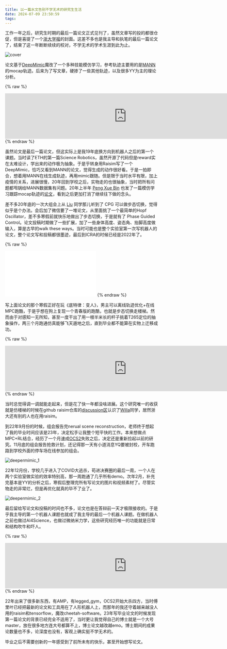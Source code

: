```yaml
---
title: 以一篇水文告别不学无术的研究生生活
date: 2024-07-09 23:50:59
tags:
---
```


工作一年之后，研究生时期的最后一篇论文正式见刊了，虽然文章写的投的都很仓促，但是喜提了一个[浙大学报](https://jzus.zju.edu.cn/article.php?doi=10.1631/jzus.A2300128)的封面。这差不多也是我主导和执笔的最后一篇论文了，结束了这一年断断续续的校对，不学无术的学术生涯到此为止。

![cover](cover.jpg)

论文基于[DeepMimic](https://arxiv.org/abs/1804.02717)魔改了一个多种技能模仿学习，参考轨迹主要用的是[MANN](https://github.com/sebastianstarke/AI4Animation)的mocap轨迹。后来为了写文章，硬掺了一些其他轨迹，以及很多YY为主的理论分析。

{% raw %}
<iframe id="dogePlayerFrame" src="https://player.dogecloud.com/web/player.html?vcode=52c7964d7850d165&userId=2561&autoPlay=false&inFrame=true" allowfullscreen="true" msallowfullscreen="true" webkitallowfullscreen="true" mozallowfullscreen="true" oallowfullscreen="true" allowtransparency="true" scrolling="no" width="800" frameborder="0" allow="accelerometer; autoplay; encrypted-media; gyroscope; picture-in-picture; fullscreen" referrerPolicy="unsafe-url"></iframe>
{% endraw %}

虽然论文是最后一篇论文，但这实际上是我19年底换方向到机器人之后的第一个课题。当时读了ETH的第一篇Science Robotics，虽然开源了代码但是reward实在太难设计，学出来的动作极为抽象。于是乎转身用Raisim写了一个DeepMimic，恰巧又看到MANN的论文，觉得生成的动作很好看。于是一拍即合，想着用MANN在线生成轨迹，再用mimic跟随。但是限于当时水平有限，加上疫情的关系，进展很慢，20年回到学校之后，实物走的也很抽象，当时把所有问题都甩锅给MANN数据集有问题。20年上半年 [Peng Xue Bin](https://xbpeng.github.io/) 也发了一篇模仿学习跟踪mocap轨迹的[论文](https://arxiv.org/abs/2004.00784)，看到之后更加打消了继续往下做的念头。

差不多20年底的一次大组会上从 [Liu](https://ieeexplore.ieee.org/author/37088690647) 同学那儿听到了 CPG 可以做步态切换，觉得似乎是个办法。会后加了微信要了一堆论文，从里面挑了一个最简单的Hopf Oscillator，差不多寒假前就快乐地做出了步态切换，于是就有了 Phase Guided Control。论文投稿时期做了一些扩展，加了一些身体高度、姿态角、抬脚高度做输入，算是古早的walk these ways。当时可能也是整个实验室第一次写机器人的论文，整个论文写和投稿都很墨迹，最后到ICRA的时候已经是2022年了。

{% raw %}
<iframe src="//player.bilibili.com/player.html?isOutside=true&aid=510101468&bvid=BV1Mu411B7Xc&cid=559737184&p=1" scrolling="no" border="0" frameborder="no" framespacing="0" allowfullscreen="true"></iframe>
{% endraw %}

写上面论文的那个寒假正好在玩《底特律：变人》，男主可以离线轨迹优化+在线MPC跑酷，于是乎想在狗上复现一个青春版的跑酷，也就是步态切换走楼梯。然而由于对感知一无所知，甚至一度干出了用一根半米长的杆子挑着T265定位的抽象操作，两三个月跑通仿真能够飞天遁地之后，直到毕业都不能算在实物上迁移成功。

{% raw %}
<iframe id="dogePlayerFrame" src="https://player.dogecloud.com/web/player.html?vcode=61cb4f19cb4744f5&userId=2561&autoPlay=false&inFrame=true" allowfullscreen="true" msallowfullscreen="true" webkitallowfullscreen="true" mozallowfullscreen="true" oallowfullscreen="true" allowtransparency="true" scrolling="no" width="800" frameborder="0" allow="accelerometer; autoplay; encrypted-media; gyroscope; picture-in-picture; fullscreen" referrerPolicy="unsafe-url"></iframe>
{% endraw %}

当时总觉得调一调就能走起来，但是花了快一年都没啥进展。这个研究唯一的收获就是仿楼梯的时候在github raisim仓库的[discussion区](https://github.com/raisimTech/raisimLib/discussions/171)认识了[Willa](https://wang-zhicheng.github.io/)同学，居然浙大还有别的人也在用raisim。

到22年9月份的时候，组会报告完nerual scene reconstruction，老师终于想起了我的毕业时间应该是23年，决定松手让我整个短平快的工作。本来想做点MPC+RL结合，经历了一个月速成[OCS2](https://leggedrobotics.github.io/ocs2/)失败之后，决定还是重新捡起以前的研究。11月底的组会报告抢救计划，还记得那一天有小道消息YQ要被封校，开车跑路到学校外面的停车场在线参加的组会。

![deepermimic_1](deepermimic_1.png)

22年12月份，学校几乎进入了COVID大逃杀，苟进决赛圈的最后一周，一个人在两个实验室做实验的效率特别高，那一周跑通了几乎所有demo。次年2月，补充完基本是YY的分析之后，寒假后整理完所有写论文的图片和视频素材了。尽管实物走的非常烂，但是再优化就真的毕不了业了。

![deepermimic_2](deepermimic_2.png)

最后留给写论文和投稿的时间也不多，论文也是在答辩前一天才极限接收的。于是乎我主导的第一个机器人课题也就成了我主导的最后一个机器人课题。在做机器人之前也做过AI4Science，也做过微纳米力学，这些研究经历唯一的功能就是日常和结构吹牛和吓人。

{% raw %}
<iframe id="dogePlayerFrame" src="https://player.dogecloud.com/web/player.html?vcode=a800f3023de7e63f&userId=2561&autoPlay=false&inFrame=true" allowfullscreen="true" msallowfullscreen="true" webkitallowfullscreen="true" mozallowfullscreen="true" oallowfullscreen="true" allowtransparency="true" scrolling="no" width="800" frameborder="0" allow="accelerometer; autoplay; encrypted-media; gyroscope; picture-in-picture; fullscreen" referrerPolicy="unsafe-url"></iframe>
{% endraw %}

22年出来了很多新东西，有AMP，有legged_gym，OCS2开始大杀四方，当时傅里叶已经把最新的论文和工具用在了人形机器人上，而那年的我还守着越来越没人用的raisim和tensorflow，魔改cheetah-software。23年写毕业论文的时候发现第一篇论文的背景已经完全不适用了，当时更让我觉得自己的博士就是一个大号master，放在很多地方连大号都算不上，博士论文越改越emo。博士期间的成果论数量也不多，论深度也没有，客观上确实挺不学无术的。

毕业之后不需要创新的一年感受到了前所未有的快乐，甚至开始想写论文。
